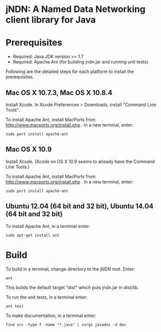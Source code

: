 jNDN:  A Named Data Networking client library for Java
======================================================

Prerequisites
=============

* Required: Java JDK version >= 1.7
* Required: Apache Ant (for building jndn.jar and running unit tests)

Following are the detailed steps for each platform to install the prerequisites.

## Mac OS X 10.7.3, Mac OS X 10.8.4
Install Xcode.
In Xcode Preferences > Downloads, install "Command Line Tools".

To install Apache Ant, install MacPorts from http://www.macports.org/install.php .
In a new terminal, enter:

    sudo port install apache-ant

## Mac OS X 10.9
Install Xcode.  (Xcode on OS X 10.9 seems to already have the Command Line Tools.)

To install Apache Ant, install MacPorts from http://www.macports.org/install.php .
In a new terminal, enter:

    sudo port install apache-ant

## Ubuntu 12.04 (64 bit and 32 bit), Ubuntu 14.04 (64 bit and 32 bit)
To install Apache Ant, in a terminal enter:

    sudo apt-get install ant

Build
=====

To build in a terminal, change directory to the jNDN root.  Enter:

    ant

This builds the default target "dist" which puts jndn.jar in dist/lib.

To run the unit tests, in a terminal enter:

    ant test

To make documentation, in a terminal enter:
  
    find src -type f -name "*.java" | xargs javadoc -d doc

